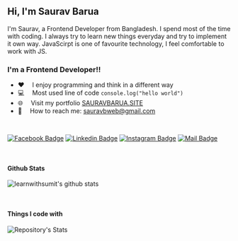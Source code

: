 ## Hi, I'm Saurav Barua

I'm Saurav, a Frontend Developer from Bangladesh. I spend most of the time with coding. I always try to learn new things everyday and try to implement it own way. JavaScirpt is one of favourite technology, I feel comfortable to work with JS. 

### I'm a Frontend Developer!!


- :hearts: &emsp;I enjoy programming and think in a different way 
- :computer: &emsp;Most used line of code `console.log("hello world")` 
- 🌐 &emsp;Visit my portfolio [SAURAVBARUA.SITE](http://sauravbarua.site)
- :e-mail: &emsp;How to reach me: sauravbweb@gmail.com


<br />

[![Facebook Badge](https://img.shields.io/badge/Facebook-1877F2?style=for-the-badge&logo=facebook&logoColor=white)](https://facebook.com/sauravbweb) 
[![Linkedin Badge](https://img.shields.io/badge/LinkedIn-0077B5?style=for-the-badge&logo=linkedin&logoColor=white)](https://www.linkedin.com/in/sauravweb/) 
[![Instagram Badge](https://img.shields.io/badge/Instagram-E4405F?style=for-the-badge&logo=instagram&logoColor=white)](https://instagram.com/saurav7510)
[![Mail Badge](https://img.shields.io/badge/Gmail-D14836?style=for-the-badge&logo=gmail&logoColor=white)](mailto:sauravbweb@gmail.com)


<br />

#### Github Stats

![learnwithsumit's github stats](https://github-readme-stats.vercel.app/api?username=sauravb-git&count_private=true&theme=tokyonight&hide=contribs,prs)

<br />

#### Things I code with

![Repository's Stats](https://github-readme-stats.vercel.app/api/top-langs/?username=sauravb-git&theme=blue-green)

